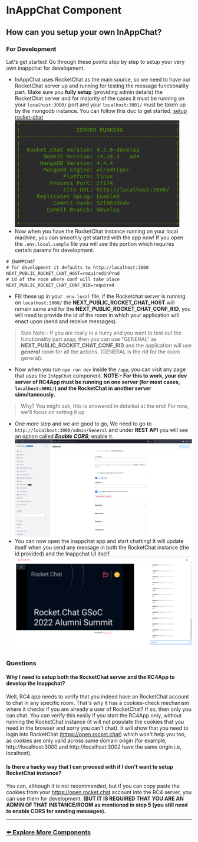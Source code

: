 # InAppChat Component

## How can you setup your own InAppChat?
### For Development

Let's get started! Go through these points step by step to setup your very own inappchat for development.
- InAppChat uses RocketChat as the main source, so we need to have our RocketChat server up and running for testing the message functionality part. Make sure you **fully setup** (providing admin details) the RocketChat server and for majority of the cases it must be running on your `localhost:3000/` port and your `localhost:3001/` must be taken up by the mongodb instance. You can follow this doc to get started, [setup rocket-chat](https://developer.rocket.chat/rocket.chat/rocket.chat-server)
![rc-setup](./assets/inappchat3.png)
- Now when you have the RocketChat instance running on your local machine, you can smoothly get started with the app now!  If you open the `.env.local.sample` file you will see this portion which requires certain params for development.
```
# INAPPCHAT
# for development it defaults to http://localhost:3000
NEXT_PUBLIC_ROCKET_CHAT_HOST=requiredinProd
# id of the room where conf will take place
NEXT_PUBLIC_ROCKET_CHAT_CONF_RID=required
```
- Fill these up in your `.env.local` file, if the Rocketchat server is running on `localhost:3000/` the **NEXT_PUBLIC_ROCKET_CHAT_HOST** will remain same and for the **NEXT_PUBLIC_ROCKET_CHAT_CONF_RID**, you will need to provide the id of the room in which your application will enact upon (send and receive messages). 

> Side Note:- If you are really in a hurry and you want to test out the functionality part asap, then you can use "GENERAL" as **NEXT_PUBLIC_ROCKET_CHAT_CONF_RID**  and the application will use ***general*** room for all the actions. (GENERAL is the rid for the room general).
- Now when you run `npm run dev` inside the `/app`, you can visit any page that uses the `InAppChat` component. **NOTE:- For this to work, your dev server of RC4App must be running on one server (for most cases, `localhost:3002/`) and the RocketChat in another server simultaneously.** 
> Why? You might ask, this is answered in detailed at the end! For now, we'll focus on setting it up.
- One more step and we are good to go, We need to go to `http://localhost:3000/admin/General` and under **REST API** you will see an option called ***Enable CORS***; enable it.
![cors](./assets/inappchat2.png)
- You can now open the inappchat app and start chatting! It will update itself when you send any message in both the RocketChat instance (the id provided) and the Inappchat UI itself.
![inappchat](./assets/inappchat1.png)

### Questions

#### Why I need to setup both the RocketChat server and the RC4App to develop the Inappchat?
Well, RC4 app needs to verify that you indeed have an RocketChat account to chat in any specific room. That's why it has a cookies-check mechanism where it checks if you are already a user of RocketChat? If so, then only you can chat. You can verify this easily if you start the RC4App only, without running the RocketChat instance (it will not populate the cookies that you need in the browser and sorry you can't chat). It will show that you need to login into RocketChat (https://open.rocket.chat) which won't help you too, as cookies are only valid across same domain origin (for example, http://localhost:3000 and http://localhost:3002 have the same origin i.e, localhost).


#### Is there a hacky way that I can proceed with if I don't want to setup RocketChat instance?
You can, although it is not recommended, but if you can copy paste the cookies from your https://open.rocket.chat account into the RC4 server, you can use them for development. **(BUT IT IS REQUIRED THAT YOU ARE AN ADMIN OF THAT INSTANCE/ROOM as mentioned in step 5 (you still need to enable CORS for sending messages).**

---

### <a href="../">:arrow_left: Explore More Components</a>
